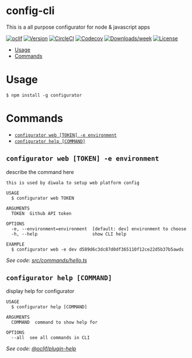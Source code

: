config-cli
==========

This is a all purpose configurator for node &amp; javascript apps

[![oclif](https://img.shields.io/badge/cli-oclif-brightgreen.svg)](https://oclif.io)
[![Version](https://img.shields.io/npm/v/config-cli.svg)](https://npmjs.org/package/config-cli)
[![CircleCI](https://circleci.com/gh/Diwala/config-cli/tree/master.svg?style=shield)](https://circleci.com/gh/Diwala/config-cli/tree/master)
[![Codecov](https://codecov.io/gh/Diwala/config-cli/branch/master/graph/badge.svg)](https://codecov.io/gh/Diwala/config-cli)
[![Downloads/week](https://img.shields.io/npm/dw/config-cli.svg)](https://npmjs.org/package/config-cli)
[![License](https://img.shields.io/npm/l/config-cli.svg)](https://github.com/Diwala/config-cli/blob/master/package.json)

<!-- toc -->
* [Usage](#usage)
* [Commands](#commands)
<!-- tocstop -->
# Usage
<!-- usage -->
```sh-session
$ npm install -g configurator
```
<!-- usagestop -->
# Commands
<!-- commands -->
* [`configurator web [TOKEN] -e environment`](#configurator-hello-file)
* [`configurator help [COMMAND]`](#configurator-help-command)

## `configurator web [TOKEN] -e environment`

describe the command here

```
this is used by diwala to setup web platform config

USAGE
  $ configurator web TOKEN

ARGUMENTS
  TOKEN  Github API token

OPTIONS
  -e, --environment=environment  [default: dev] environment to choose
  -h, --help                     show CLI help

EXAMPLE
  $ configurator web -e dev d589d6c3dc87d0df365110f12ce22d5b37b5awds
```

_See code: [src/commands/hello.ts](https://github.com/Diwala/config-cli/blob/v0.0.1/src/commands/hello.ts)_

## `configurator help [COMMAND]`

display help for configurator

```
USAGE
  $ configurator help [COMMAND]

ARGUMENTS
  COMMAND  command to show help for

OPTIONS
  --all  see all commands in CLI
```

_See code: [@oclif/plugin-help](https://github.com/oclif/plugin-help/blob/v2.1.0/src/commands/help.ts)_
<!-- commandsstop -->
